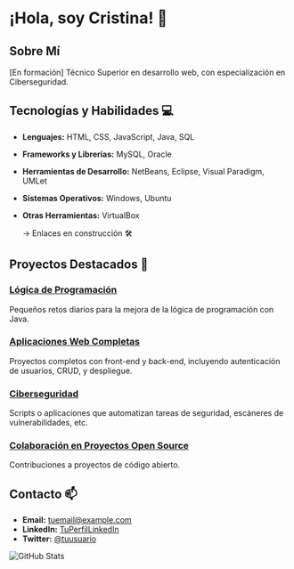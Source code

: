 # ¡Hola, soy Cristina! 👋

## Sobre Mí
[En formación]
Técnico Superior en desarrollo web, con especialización en Ciberseguridad.

## Tecnologías y Habilidades 💻

- **Lenguajes:** HTML, CSS, JavaScript, Java, SQL
- **Frameworks y Librerías:** MySQL, Oracle
- **Herramientas de Desarrollo:** NetBeans, Eclipse, Visual Paradigm, UMLet
- **Sistemas Operativos:** Windows, Ubuntu
- **Otras Herramientas:** VirtualBox

  -> Enlaces en construcción 🛠️

## Proyectos Destacados 🚀

### [Lógica de Programación](https://github.com/tu-usuario/personal-portfolio)
Pequeños retos diarios para la mejora de la lógica de programación con Java.

### [Aplicaciones Web Completas](https://github.com/tu-usuario/personal-portfolio)
Proyectos completos con front-end y back-end, incluyendo autenticación de usuarios, CRUD, y despliegue.

### [Ciberseguridad](https://github.com/tu-usuario/personal-portfolio)
Scripts o aplicaciones que automatizan tareas de seguridad, escáneres de vulnerabilidades, etc.

### [Colaboración en Proyectos Open Source](https://github.com/tu-usuario/personal-portfolio)
Contribuciones a proyectos de código abierto.

## Contacto 📫

- **Email:** [tuemail@example.com](mailto:tuemail@example.com)
- **LinkedIn:** [TuPerfilLinkedIn](https://www.linkedin.com/in/tu-usuario/)
- **Twitter:** [@tuusuario](https://twitter.com/tuusuario)

![GitHub Stats](https://github-readme-stats.vercel.app/api?username=tu-usuario&show_icons=true&theme=radical)

